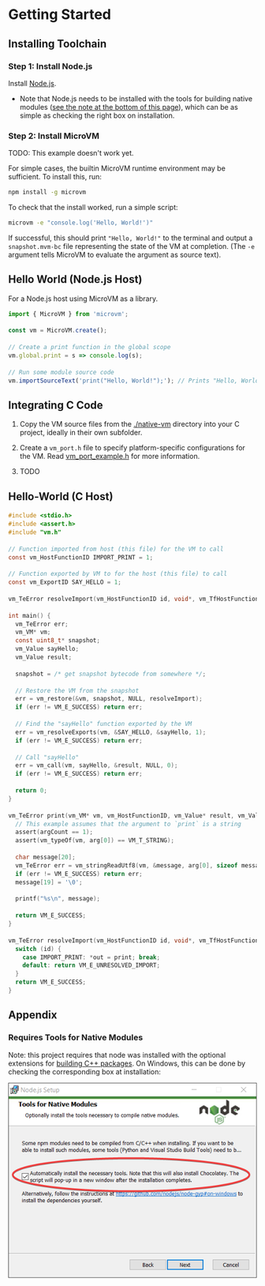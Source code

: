 # Getting Started

## Installing Toolchain

### Step 1: Install Node.js

Install [Node.js](https://nodejs.org/en/download/).

 - Note that Node.js needs to be installed with the tools for building native modules ([see the note at the bottom of this page](#Requires-Tools-for-Native-Modules)), which can be as simple as checking the right box on installation.

### Step 2: Install MicroVM

TODO: This example doesn't work yet.

For simple cases, the builtin MicroVM runtime environment may be sufficient. To install this, run:

```sh
npm install -g microvm
```

To check that the install worked, run a simple script:

```sh
microvm -e "console.log('Hello, World!')"
```

If successful, this should print `"Hello, World!"` to the terminal and output a `snapshot.mvm-bc` file representing the state of the VM at completion. (The `-e` argument tells MicroVM to evaluate the argument as source text).

## Hello World (Node.js Host)

For a Node.js host using MicroVM as a library.

```js
import { MicroVM } from 'microvm';

const vm = MicroVM.create();

// Create a print function in the global scope
vm.global.print = s => console.log(s);

// Run some module source code
vm.importSourceText('print("Hello, World!");'); // Prints "Hello, World!" to the console
```

## Integrating C Code

  1. Copy the VM source files from the [./native-vm](https://github.com/coder-mike/micro-vm/tree/master/native-vm) directory into your C project, ideally in their own subfolder.

  2. Create a `vm_port.h` file to specify platform-specific configurations for the VM. Read [vm_port_example.h](https://github.com/coder-mike/micro-vm/blob/master/native-vm/vm_port_example.h) for more information.

  3. TODO

## Hello-World (C Host)

```c
#include <stdio.h>
#include <assert.h>
#include "vm.h"

// Function imported from host (this file) for the VM to call
const vm_HostFunctionID IMPORT_PRINT = 1;

// Function exported by VM to for the host (this file) to call
const vm_ExportID SAY_HELLO = 1;

vm_TeError resolveImport(vm_HostFunctionID id, void*, vm_TfHostFunction* out);

int main() {
  vm_TeError err;
  vm_VM* vm;
  const uint8_t* snapshot;
  vm_Value sayHello;
  vm_Value result;

  snapshot = /* get snapshot bytecode from somewhere */;

  // Restore the VM from the snapshot
  err = vm_restore(&vm, snapshot, NULL, resolveImport);
  if (err != VM_E_SUCCESS) return err;

  // Find the "sayHello" function exported by the VM
  err = vm_resolveExports(vm, &SAY_HELLO, &sayHello, 1);
  if (err != VM_E_SUCCESS) return err;

  // Call "sayHello"
  err = vm_call(vm, sayHello, &result, NULL, 0);
  if (err != VM_E_SUCCESS) return err;

  return 0;
}

vm_TeError print(vm_VM* vm, vm_HostFunctionID, vm_Value* result, vm_Value* args, uint8_t argCount) {
  // This example assumes that the argument to `print` is a string
  assert(argCount == 1);
  assert(vm_typeOf(vm, arg[0]) == VM_T_STRING);

  char message[20];
  vm_TeError err = vm_stringReadUtf8(vm, &message, arg[0], sizeof message);
  if (err != VM_E_SUCCESS) return err;
  message[19] = '\0';

  printf("%s\n", message);

  return VM_E_SUCCESS;
}

vm_TeError resolveImport(vm_HostFunctionID id, void*, vm_TfHostFunction* out) {
  switch (id) {
    case IMPORT_PRINT: *out = print; break;
    default: return VM_E_UNRESOLVED_IMPORT;
  }
  return VM_E_SUCCESS;
}
```

## Appendix

### Requires Tools for Native Modules

Note: this project requires that node was installed with the optional extensions for [building C++ packages](https://napi.inspiredware.com/getting-started/tools.html). On Windows, this can be done by checking the corresponding box at installation:

![./images/node-install-native.png](./images/node-install-native.png)